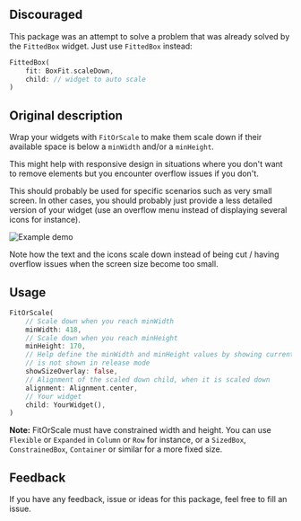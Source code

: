 ## Discouraged

This package was an attempt to solve a problem that was already solved by the `FittedBox` widget.
Just use `FittedBox` instead:

``` dart
FittedBox(
    fit: BoxFit.scaleDown,
    child: // widget to auto scale
)
```

## Original description

Wrap your widgets with `FitOrScale` to make them scale down if their available space is below a `minWidth` and/or a `minHeight`.


This might help with responsive design in situations where you don't want to remove elements but you encounter overflow issues if you don't.

This should probably be used for specific scenarios such as very small screen. In other cases, you should probably just provide a less detailed version of your widget (use an overflow menu instead of displaying several icons for instance).

![Example demo](media/example_demo.gif)

Note how the text  and the icons scale down instead of being cut / having overflow issues when the screen size become too small.

## Usage

```dart
FitOrScale(
    // Scale down when you reach minWidth
    minWidth: 418,
    // Scale down when you reach minHeight
    minHeight: 170,
    // Help define the minWidth and minHeight values by showing current dimensions of your child. It
    // is not shown in release mode
    showSizeOverlay: false,
    // Alignment of the scaled down child, when it is scaled down
    alignment: Alignment.center,
    // Your widget
    child: YourWidget(),
)
```

**Note:** FitOrScale must have constrained width and height. You can use `Flexible` or `Expanded` in `Column` or `Row` for instance, or a `SizedBox`, `ConstrainedBox`, `Container` or similar for a more fixed size.

## Feedback

If you have any feedback, issue or ideas for this package, feel free to fill an issue.